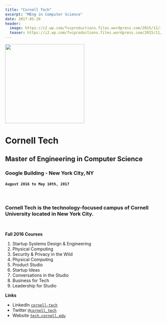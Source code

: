 ```yaml
---
title: "Cornell Tech"
excerpt: "MEng in Computer Science"
date: 2017-05-26
header:
  image: https://i2.wp.com/fvcproductions.files.wordpress.com/2015/11/img_0164.jpg
  teaser: https://i2.wp.com/fvcproductions.files.wordpress.com/2015/11/img_0164.jpg
---
```


<img href="http://tech.cornell.edu" src="https://lh3.googleusercontent.com/-2dmG_lqDAnA/AAAAAAAAAAI/AAAAAAAAAAA/22swEO3C4Hc/photo.jpg" width="256" height="256" />

# Cornell Tech
## Master of Engineering in Computer Science
### Google Building - New York City, NY
#### `August 2016 to May 10th, 2017`

&nbsp;

<h3 class="intro">Cornell Tech is the technology-focused campus of Cornell University located in New York City.</h3>

&nbsp;

**Fall 2016 Courses**

1. Startup Systems Design & Engineering
2. Physical Computing
3. Security & Privacy in the Wild
4. Physical Computing
5. Product Studio
6. Startup Ideas
7. Conversations in the Studio
8. Business for Tech
9. Leadership for Studio

**Links**

- LinkedIn <a href="http://linkedin.com/company/cornell-tech" target="_blank">`cornell-tech`</a>
- Twitter <a href="http://twitter.com/cornell_tech" target="_blank">`@cornell_tech`</a>
- Website <a href="http://tech.cornell.edu" target="_blank">`tech.cornell.edu`</a>